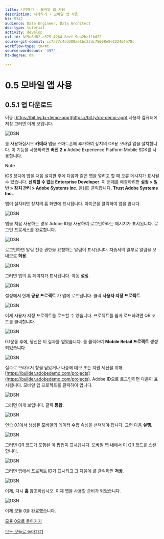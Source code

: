 ```yaml
---
title: 시작하기 - 모바일 앱 사용
description: 시작하기 - 모바일 앱 사용
kt: 5342
audience: Data Engineer, Data Architect
doc-type: tutorial
activity: develop
exl-id: 8f5e6d82-e375-4264-8eef-9ea2bdf1bd22
source-git-commit: cc7a77c4dd380ae1bc23dc75608e8e2224dfe78c
workflow-type: tm+mt
source-wordcount: '397'
ht-degree: 0%

---
```


# 0.5 모바일 앱 사용

## 0.5.1 앱 다운로드

이동 [https://bit.ly/dx-demo-app](https://bit.ly/dx-demo-app) 사용자 컴퓨터에 저장 그러면 이게 보입니다.

![DSN](./images/mobileapp.png)

를 사용하십시오 **카메라** 앱을 스마트폰에 추가하여 장치의 OS용 모바일 앱을 설치합니다. 이 기능을 사용하려면 **버전 2.x** Adobe Experience Platform Mobile SDK를 사용합니다.

>[!NOTE]
>
>iOS 장치에 앱을 처음 설치한 후에 다음과 같은 앱을 열려고 할 때 오류 메시지가 표시될 수 있습니다. **신뢰할 수 없는 Enterprise Developer**. 이 문제를 해결하려면 **설정 > 일반 > 장치 관리 > Adobe Systems Inc.** 을(를) 클릭합니다. **Trust Adobe Systems Inc.**.

앱이 설치되면 장치의 홈 화면에 표시됩니다. 아이콘을 클릭하여 앱을 엽니다.

![DSN](./images/mobileappn1.png)

앱을 처음 사용하는 경우 Adobe ID을 사용하여 로그인하라는 메시지가 표시됩니다. 로그인 프로세스를 완료합니다.

![DSN](./images/mobileappn2.png)

로그인하면 알림 전송 권한을 요청하는 알림이 표시됩니다. 자습서의 일부로 알림을 보내므로 **허용**.

![DSN](./images/mobileappn3.png)

그러면 앱의 홈 페이지가 표시됩니다. 이동 **설정**.

![DSN](./images/mobileappn4.png)

설정에서 현재 **공용 프로젝트** 가 앱에 로드됩니다. 클릭 **사용자 지정 프로젝트**.

![DSN](./images/mobileappn5.png)

이제 사용자 지정 프로젝트를 로드할 수 있습니다. 프로젝트를 쉽게 로드하려면 QR 코드를 클릭합니다.

![DSN](./images/mobileappn6.png)

0.1운동 후에, 당신은 이 결과를 얻었습니다. 를 클릭하여 **Mobile Retail 프로젝트** 생성되었습니다.

![DSN](./images/dsn5b.png)

실수로 브라우저 창을 닫았거나 나중에 데모 또는 지원 세션을 위해 [https://builder.adobedemo.com/projects](https://builder.adobedemo.com/projects). Adobe ID으로 로그인하면 다음이 표시됩니다. 모바일 앱 프로젝트를 클릭하여 엽니다.

![DSN](./images/web8a.png)

그러면 이게 보입니다. 클릭 **통합**.

![DSN](./images/web8aa.png)

연습 0.1에서 생성된 모바일의 데이터 수집 속성을 선택해야 합니다. 그런 다음 **실행**.

![DSN](./images/web8b.png)

그러면 QR 코드가 포함된 이 팝업이 표시됩니다. 모바일 앱 내에서 이 QR 코드를 스캔합니다.

![DSN](./images/web8c.png)

그러면 앱에서 프로젝트 ID가 표시되고 그 다음에 를 클릭하면 **저장**.

![DSN](./images/mobileappn7.png)

이제, 다시 **홈** 참조하십시오. 이제 앱을 사용할 준비가 되었습니다.

![DSN](./images/mobileappn8.png)

이제 모듈 0을 완료했습니다.

[모듈 0으로 돌아가기](./getting-started.md)

[모든 모듈로 돌아가기](./../../overview.md)
